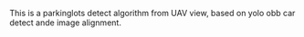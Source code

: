 This is a parkinglots detect algorithm from UAV view, based on yolo obb car detect ande image alignment.
